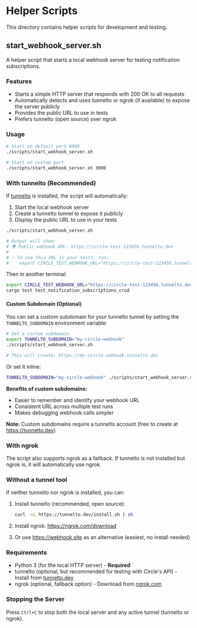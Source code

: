 # Helper Scripts

This directory contains helper scripts for development and testing.

## start_webhook_server.sh

A helper script that starts a local webhook server for testing notification subscriptions.

### Features

- Starts a simple HTTP server that responds with 200 OK to all requests
- Automatically detects and uses tunnelto or ngrok (if available) to expose the server publicly
- Provides the public URL to use in tests
- Prefers tunnelto (open source) over ngrok

### Usage

```bash
# Start on default port 8080
./scripts/start_webhook_server.sh

# Start on custom port
./scripts/start_webhook_server.sh 3000
```

### With tunnelto (Recommended)

If [tunnelto](https://tunnelto.dev/) is installed, the script will automatically:
1. Start the local webhook server
2. Create a tunnelto tunnel to expose it publicly
3. Display the public URL to use in your tests

```bash
./scripts/start_webhook_server.sh

# Output will show:
# 🌍 Public webhook URL: https://circle-test-123456.tunnelto.dev
#
# 💡 To use this URL in your tests, run:
#    export CIRCLE_TEST_WEBHOOK_URL="https://circle-test-123456.tunnelto.dev"
```

Then in another terminal:

```bash
export CIRCLE_TEST_WEBHOOK_URL="https://circle-test-123456.tunnelto.dev"
cargo test test_notification_subscriptions_crud
```

#### Custom Subdomain (Optional)

You can set a custom subdomain for your tunnelto tunnel by setting the `TUNNELTO_SUBDOMAIN` environment variable:

```bash
# Set a custom subdomain
export TUNNELTO_SUBDOMAIN="my-circle-webhook"
./scripts/start_webhook_server.sh

# This will create: https://my-circle-webhook.tunnelto.dev
```

Or set it inline:

```bash
TUNNELTO_SUBDOMAIN="my-circle-webhook" ./scripts/start_webhook_server.sh
```

**Benefits of custom subdomains:**
- Easier to remember and identify your webhook URL
- Consistent URL across multiple test runs
- Makes debugging webhook calls simpler

**Note:** Custom subdomains require a tunnelto account (free to create at https://tunnelto.dev)

### With ngrok

The script also supports ngrok as a fallback. If tunnelto is not installed but ngrok is, it will automatically use ngrok.

### Without a tunnel tool

If neither tunnelto nor ngrok is installed, you can:

1. Install tunnelto (recommended, open source):
   ```bash
   curl -sL https://tunnelto.dev/install.sh | sh
   ```

2. Install ngrok: https://ngrok.com/download

3. Or use https://webhook.site as an alternative (easiest, no install needed)

### Requirements

- Python 3 (for the local HTTP server) - **Required**
- tunnelto (optional, but recommended for testing with Circle's API) - Install from [tunnelto.dev](https://tunnelto.dev/)
- ngrok (optional, fallback option) - Download from [ngrok.com](https://ngrok.com/download)

### Stopping the Server

Press `Ctrl+C` to stop both the local server and any active tunnel (tunnelto or ngrok).

